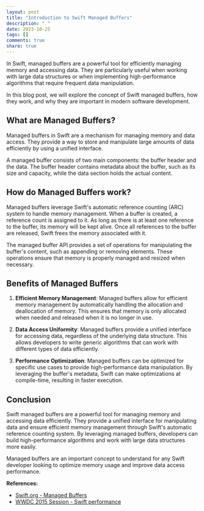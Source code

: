 ```yaml
---
layout: post
title: "Introduction to Swift Managed Buffers"
description: " "
date: 2023-10-25
tags: []
comments: true
share: true
---
```


In Swift, managed buffers are a powerful tool for efficiently managing memory and accessing data. They are particularly useful when working with large data structures or when implementing high-performance algorithms that require frequent data manipulation.

In this blog post, we will explore the concept of Swift managed buffers, how they work, and why they are important in modern software development.

## What are Managed Buffers?

Managed buffers in Swift are a mechanism for managing memory and data access. They provide a way to store and manipulate large amounts of data efficiently by using a unified interface.

A managed buffer consists of two main components: the buffer header and the data. The buffer header contains metadata about the buffer, such as its size and capacity, while the data section holds the actual content.

## How do Managed Buffers work?

Managed buffers leverage Swift's automatic reference counting (ARC) system to handle memory management. When a buffer is created, a reference count is assigned to it. As long as there is at least one reference to the buffer, its memory will be kept alive. Once all references to the buffer are released, Swift frees the memory associated with it.

The managed buffer API provides a set of operations for manipulating the buffer's content, such as appending or removing elements. These operations ensure that memory is properly managed and resized when necessary.

## Benefits of Managed Buffers

1. **Efficient Memory Management**: Managed buffers allow for efficient memory management by automatically handling the allocation and deallocation of memory. This ensures that memory is only allocated when needed and released when it is no longer in use.

2. **Data Access Uniformity**: Managed buffers provide a unified interface for accessing data, regardless of the underlying data structure. This allows developers to write generic algorithms that can work with different types of data efficiently.

3. **Performance Optimization**: Managed buffers can be optimized for specific use cases to provide high-performance data manipulation. By leveraging the buffer's metadata, Swift can make optimizations at compile-time, resulting in faster execution.

## Conclusion

Swift managed buffers are a powerful tool for managing memory and accessing data efficiently. They provide a unified interface for manipulating data and ensure efficient memory management through Swift's automatic reference counting system. By leveraging managed buffers, developers can build high-performance algorithms and work with large data structures more easily.

Managed buffers are an important concept to understand for any Swift developer looking to optimize memory usage and improve data access performance.

**References:**
- [Swift.org - Managed Buffers](https://docs.swift.org/swift-book/LanguageGuide/ManagedBuffers.html)
- [WWDC 2015 Session - Swift performance](https://developer.apple.com/videos/play/wwdc2015/409/)
